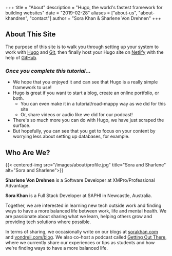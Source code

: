 +++
title = "About"
description = "Hugo, the world's fastest framework for building websites"
date = "2019-02-28"
aliases = ["about-us", "about-khandren", "contact"]
author = "Sora Khan & Sharlene Von Drehnen"
+++

<!-- We hope you enjoyed this tutorial and can see that Hugo is a really simple framework to use.  

It's great if you want to start a blog, create an online portfolio, or both. You can even share videos or audio like we did for our Podcast! -->

## About This Site
The purpose of this site is to walk you through setting up your system to work with [Hugo](https://gohugo.io/) and [Git](https://git-scm.com/), then finally host your Hugo site on [Netlify](https://www.netlify.com/) with the help of [GitHub](https://github.com/). 

### *Once you complete this tutorial...*
- We hope that you enjoyed it and can see that Hugo is a really simple framework to use! 
- Hugo is great if you want to start a blog, create an online portfolio, or both. 
  - You can even make it in a tutorial/road-mappy way as we did for this site
  - Or, share videos or audio like we did for our podcast!
- There's so much more you can do with Hugo, we have just scraped the surface.
- But hopefully, you can see that you get to focus on your content by worrying less about setting up databases, for example.

## Who Are We?

{{< centered-img src="/images/about/profile.jpg" title="Sora and Sharlene" alt="Sora and Sharlene">}}

**Sharlene Von Drehnen** is a Software Developer at XMPro/Professional Advantage.

**Sora Khan** is a Full Stack Developer at SAPHI in Newcastle, Australia.

Together, we are interested in learning new tech outside work and finding ways to have a more balanced life between work, life and mental health. 
We are passionate about sharing what we learn, helping others grow and providing tech solutions where possible.

In terms of sharing, we occasionally write on our blogs at [sorakhan.com](https://sorakhan.com/) and [vondreii.com/blog](https://vondreii.com/blog). We also co-host a podcast called [Getting Out There](https://GettingOutPodcast.com/), where we currently share our experiences or tips as students and how we're finding ways to have a more balanced life.
